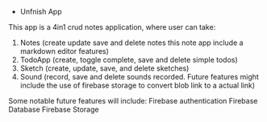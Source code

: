 * Unfnish App

This app is a 4in1 crud notes application, where user can take:
1. Notes (create update save and delete notes this note app include a markdown editor features)
2. TodoApp (create, toggle complete, save and delete simple todos)
3. Sketch (create, update, save, and delete sketches)
4. Sound (record, save and delete sounds recorded. Future features might include the use of firebase storage to convert blob link to a actual link)

Some notable future features will include:
Firebase authentication
Firebase Database
Firebase Storage
